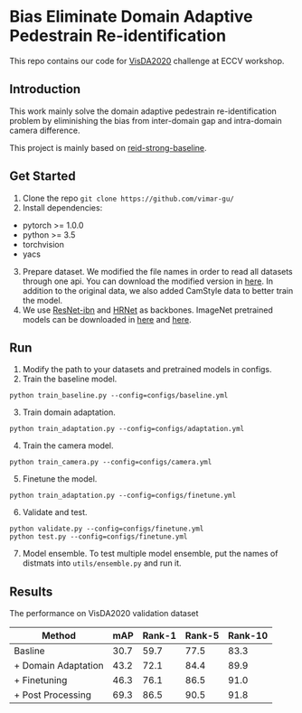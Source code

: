 # Bias Eliminate Domain Adaptive Pedestrain Re-identification

This repo contains our code for [VisDA2020](http://ai.bu.edu/visda-2020) challenge at ECCV workshop. 

## Introduction

This work mainly solve the domain adaptive pedestrain re-identification problem by eliminishing the bias from inter-domain gap and intra-domain camera difference. 

This project is mainly based on [reid-strong-baseline](https://github.com/michuanhaohao/reid-strong-baseline).

## Get Started

1. Clone the repo `git clone https://github.com/vimar-gu/`
2. Install dependencies:
* pytorch >= 1.0.0
* python >= 3.5
* torchvision
* yacs
3. Prepare dataset. We modified the file names in order to read all datasets through one api. You can download the modified version in [here](https://drive.google.com/file/d/1n0UTKs4dq47bpYYHIh6BH1kV5jYdebId/view?usp=sharing). In addition to the original data, we also added CamStyle data to better train the model. 
4. We use [ResNet-ibn](https://github.com/XingangPan/IBN-Net) and [HRNet](https://github.com/HRNet/HRNet-Image-Classification) as backbones. ImageNet pretrained models can be downloaded in [here](https://drive.google.com/drive/folders/1thS2B8UOSBi_cJX6zRy6YYRwz_nVFI_S) and [here](https://onedrive.live.com/?authkey=%21AMkPimlmClRvmpw&cid=F7FD0B7F26543CEB&id=F7FD0B7F26543CEB%21112&parId=F7FD0B7F26543CEB%21105&o=OneUp). 

## Run

1. Modify the path to your datasets and pretrained models in configs.
2. Train the baseline model.
```
python train_baseline.py --config=configs/baseline.yml
```
3. Train domain adaptation.
```
python train_adaptation.py --config=configs/adaptation.yml
```
4. Train the camera model. 
```
python train_camera.py --config=configs/camera.yml
```
5. Finetune the model.
```
python train_adaptation.py --config=configs/finetune.yml
```
6. Validate and test.
```
python validate.py --config=configs/finetune.yml
python test.py --config=configs/finetune.yml
```
7. Model ensemble.
To test multiple model ensemble, put the names of distmats into `utils/ensemble.py` and run it. 

## Results
The performance on VisDA2020 validation dataset

| Method | mAP | Rank-1 | Rank-5 | Rank-10 |
|  ---   | --- |   ---  |   ---  |   ---   |
| Basline | 30.7 | 59.7 | 77.5 | 83.3 |
| + Domain Adaptation | 43.2 | 72.1 | 84.4 | 89.9 |
| + Finetuning | 46.3 | 76.1 | 86.5 | 91.0 |
| + Post Processing | 69.3 | 86.5 | 90.5 | 91.8 |
